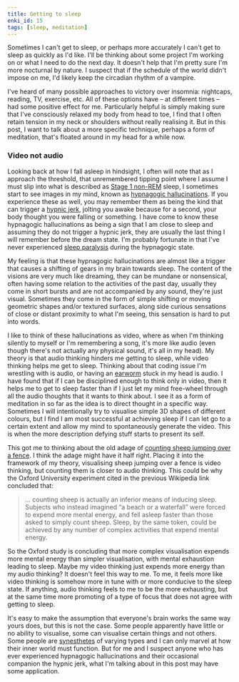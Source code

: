 ```yaml
---
title: Getting to sleep
enki_id: 15
tags: [sleep, meditation]
---
```

Sometimes I can't get to sleep, or perhaps more accurately I can't get to sleep as quickly as I'd like. I'll be thinking about some project I'm working on or what I need to do the next day. It doesn't help that I'm pretty sure I'm more nocturnal by nature. I suspect that if the schedule of the world didn't impose on me, I'd likely keep the circadian rhythm of a vampire.<!--more-->

I've heard of many possible approaches to victory over insomnia: nightcaps, reading, TV, exercise, etc. All of these options have – at different times – had some positive effect for me. Particularly helpful is simply making sure that I've consciously relaxed my body from head to toe, I find that I often retain tension in my neck or shoulders without really realising it. But in this post, I want to talk about a more specific technique, perhaps a form of meditation, that's floated around in my head for a while now.

### Video not audio

Looking back at how I fall asleep in hindsight, I often will note that as I approach the threshold, that unremembered tipping point where I assume I must slip into what is described as [Stage 1 non-REM](http://en.wikipedia.org/wiki/Non-rapid_eye_movement_sleep) sleep, I sometimes start to see images in my mind, known as [hypnagogic hallucinations](http://en.wikipedia.org/wiki/Hypnagogic_hallucination). If you experience these as well, you may remember them as being the kind that can trigger a [hypnic jerk](http://en.wikipedia.org/wiki/Hypnic_jerk), jolting you awake because for a second, your body thought you were falling or something. I have come to know these hypnagogic hallucinations as being a sign that I am close to sleep and assuming they do not trigger a hypnic jerk, they are usually the last thing I will remember before the dream state. I'm probably fortunate in that I've never experienced [sleep paralysis](http://en.wikipedia.org/wiki/Sleep_paralysis) during the hypnagogic state.

My feeling is that these hypnagogic hallucinations are almost like a trigger that causes a shifting of gears in my brain towards sleep. The content of the visions are very much like dreaming, they can be mundane or nonsensical, often having some relation to the activities of the past day, usually they come in short bursts and are not accompanied by any sound, they're just visual. Sometimes they come in the form of simple shifting or moving geometric shapes and/or textured surfaces, along side curious sensations of close or distant proximity to what I'm seeing, this sensation is hard to put into words.

I like to think of these hallucinations as video, where as when I'm thinking silently to myself or I'm remembering a song, it's more like audio (even though there's not actually any physical sound, it's all in my head). My theory is that audio thinking hinders me getting to sleep, while video thinking helps me get to sleep. Thinking about that coding issue I'm wrestling with is audio, or having an [earworm](http://en.wikipedia.org/wiki/Ear_worm) stuck in my head is audio. I have found that if I can be disciplined enough to think only in video, then it helps me to get to sleep faster than if I just let my mind free-wheel through all the audio thoughts that it wants to think about. I see it as a form of meditation in so far as the idea is to direct thought in a specific way. Sometimes I will intentionally try to visualise simple 3D shapes of different colours, but I find I am most successful at achieving sleep if I can let go to a certain extent and allow my mind to spontaneously generate the video. This is when the more description defying stuff starts to present its self.

This got me to thinking about the old adage of [counting sheep jumping over a fence](http://en.wikipedia.org/wiki/Counting_sheep). I think the adage might have it half right. Placing it into the framework of my theory, visualising sheep jumping over a fence is video thinking, but counting them is closer to audio thinking. This could be why the Oxford University experiment cited in the previous Wikipedia link concluded that:

> ... counting sheep is actually an inferior means of inducing sleep. Subjects who instead imagined “a beach or a waterfall” were forced to expend more mental energy, and fell asleep faster than those asked to simply count sheep. Sleep, by the same token, could be achieved by any number of complex activities that expend mental energy.

So the Oxford study is concluding that more complex visualisation expends more mental energy than simpler visualisation, with mental exhaustion leading to sleep. Maybe my video thinking just expends more energy than my audio thinking? It doesn't feel this way to me. To me, it feels more like video thinking is somehow more in tune with or more conducive to the sleep state. If anything, audio thinking feels to me to be the more exhausting, but at the same time more promoting of a type of focus that does not agree with getting to sleep.

It's easy to make the assumption that everyone's brain works the same way yours does, but this is not the case. Some people apparently have little or no ability to visualise, some can visualise certain things and not others. Some people are [synesthetes](http://en.wikipedia.org/wiki/Synesthesia) of varying types and I can only marvel at how their inner world must function. But for me and I suspect anyone who has ever experienced hypnagogic hallucinations and their occasional companion the hypnic jerk, what I'm talking about in this post may have some application.
